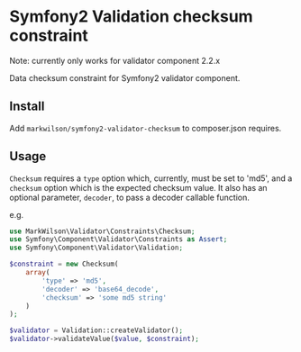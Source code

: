 # Symfony2 Validation checksum constraint

Note: currently only works for validator component 2.2.x

Data checksum constraint for Symfony2 validator component.

## Install

Add `markwilson/symfony2-validator-checksum` to composer.json requires.

## Usage

`Checksum` requires a `type` option which, currently, must be set to 'md5', and a `checksum` option which is the
expected checksum value. It also has an optional parameter, `decoder`, to pass a decoder callable function.

e.g.

```` php
use MarkWilson\Validator\Constraints\Checksum;
use Symfony\Component\Validator\Constraints as Assert;
use Symfony\Component\Validator\Validation;

$constraint = new Checksum(
    array(
        'type' => 'md5',
        'decoder' => 'base64_decode',
        'checksum' => 'some md5 string'
    )
);

$validator = Validation::createValidator();
$validator->validateValue($value, $constraint);
````
